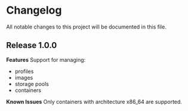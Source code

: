 # Changelog

All notable changes to this project will be documented in this file.

## Release 1.0.0

**Features**
Support for managing:
 * profiles
 * images
 * storage pools
 * containers

**Known Issues**
Only containers with architecture x86_64 are supported.

